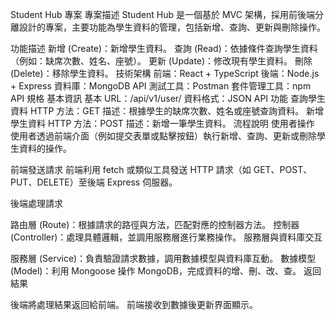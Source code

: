 Student Hub 專案
專案描述
Student Hub 是一個基於 MVC 架構，採用前後端分離設計的專案，主要功能為學生資料的管理，包括新增、查詢、更新與刪除操作。

功能描述
新增 (Create)：新增學生資料。
查詢 (Read)：依據條件查詢學生資料（例如：缺席次數、姓名、座號）。
更新 (Update)：修改現有學生資料。
刪除 (Delete)：移除學生資料。
技術架構
前端：React + TypeScript
後端：Node.js + Express
資料庫：MongoDB
API 測試工具：Postman
套件管理工具：npm
API 規格
基本資訊
基本 URL：/api/v1/user/
資料格式：JSON
API 功能
查詢學生資料
HTTP 方法：GET
描述：根據學生的缺席次數、姓名或座號查詢資料。
新增學生資料
HTTP 方法：POST
描述：新增一筆學生資料。
流程說明
使用者操作
使用者透過前端介面（例如提交表單或點擊按鈕）執行新增、查詢、更新或刪除學生資料的操作。

前端發送請求
前端利用 fetch 或類似工具發送 HTTP 請求（如 GET、POST、PUT、DELETE）至後端 Express 伺服器。

後端處理請求

路由層 (Route)：根據請求的路徑與方法，匹配對應的控制器方法。
控制器 (Controller)：處理具體邏輯，並調用服務層進行業務操作。
服務層與資料庫交互

服務層 (Service)：負責驗證請求數據，調用數據模型與資料庫互動。
數據模型 (Model)：利用 Mongoose 操作 MongoDB，完成資料的增、刪、改、查。
返回結果

後端將處理結果返回給前端。
前端接收到數據後更新界面顯示。
